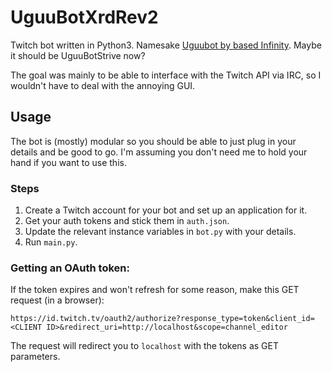 # UguuBotXrdRev2
Twitch bot written in Python3. Namesake [Uguubot by based Infinity](https://uguubot.com/). Maybe it should be UguuBotStrive now?

The goal was mainly to be able to interface with the Twitch API via IRC, so I wouldn't have to deal with the annoying GUI.

## Usage
The bot is (mostly) modular so you should be able to just plug in your details and be good to go. I'm assuming you don't need me to hold your hand if you want to use this.

### Steps
1. Create a Twitch account for your bot and set up an application for it.
2. Get your auth tokens and stick them in `auth.json`.
3. Update the relevant instance variables in `bot.py` with your details.
4. Run `main.py`.

### Getting an OAuth token:
If the token expires and won't refresh for some reason, make this GET request (in a browser):
```
https://id.twitch.tv/oauth2/authorize?response_type=token&client_id=<CLIENT ID>&redirect_uri=http://localhost&scope=channel_editor
```
The request will redirect you to `localhost` with the tokens as GET parameters.
